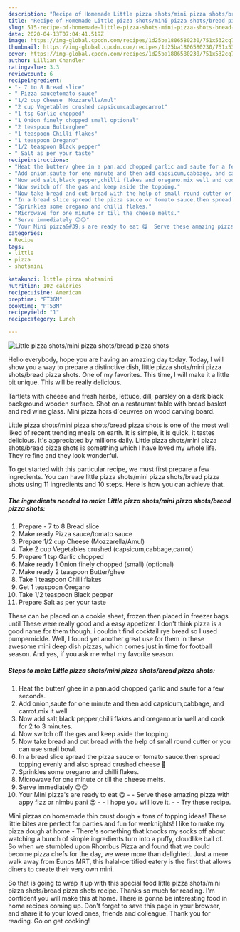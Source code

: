 ```yaml
---
description: "Recipe of Homemade Little pizza shots/mini pizza shots/bread pizza shots"
title: "Recipe of Homemade Little pizza shots/mini pizza shots/bread pizza shots"
slug: 515-recipe-of-homemade-little-pizza-shots-mini-pizza-shots-bread-pizza-shots
date: 2020-04-13T07:04:41.519Z
image: https://img-global.cpcdn.com/recipes/1d25ba1806580230/751x532cq70/little-pizza-shotsmini-pizza-shotsbread-pizza-shots-recipe-main-photo.jpg
thumbnail: https://img-global.cpcdn.com/recipes/1d25ba1806580230/751x532cq70/little-pizza-shotsmini-pizza-shotsbread-pizza-shots-recipe-main-photo.jpg
cover: https://img-global.cpcdn.com/recipes/1d25ba1806580230/751x532cq70/little-pizza-shotsmini-pizza-shotsbread-pizza-shots-recipe-main-photo.jpg
author: Lillian Chandler
ratingvalue: 3.3
reviewcount: 6
recipeingredient:
- "- 7 to 8 Bread slice"
- " Pizza saucetomato sauce"
- "1/2 cup Cheese  MozzarellaAmul"
- "2 cup Vegetables crushed capsicumcabbagecarrot"
- "1 tsp Garlic chopped"
- "1 Onion finely chopped small optional"
- "2 teaspoon Butterghee"
- "1 teaspoon Chilli flakes"
- "1 teaspoon Oregano"
- "1/2 teaspoon Black pepper"
- " Salt as per your taste"
recipeinstructions:
- "Heat the butter/ ghee in a pan.add chopped garlic and saute for a few seconds."
- "Add onion,saute for one minute and then add capsicum,cabbage, and carrot.mix it well"
- "Now add salt,black pepper,chilli flakes and oregano.mix well and cook for 2 to 3 minutes."
- "Now switch off the gas and keep aside the topping."
- "Now take bread and cut bread with the help of small round cutter or you can use small bowl."
- "In a bread slice spread the pizza sauce or tomato sauce.then spread topping evenly and also spread crushed cheese 🧀"
- "Sprinkles some oregano and chilli flakes."
- "Microwave for one minute or till the cheese melts."
- "Serve immediately 😊😊"
- "Your Mini pizza&#39;s are ready to eat 😋  Serve these amazing pizza with appy fizz or nimbu pani 😍  I hope you will love it.  Try these recipe."
categories:
- Recipe
tags:
- little
- pizza
- shotsmini

katakunci: little pizza shotsmini 
nutrition: 102 calories
recipecuisine: American
preptime: "PT36M"
cooktime: "PT53M"
recipeyield: "1"
recipecategory: Lunch

---
```



![Little pizza shots/mini pizza shots/bread pizza shots](https://img-global.cpcdn.com/recipes/1d25ba1806580230/751x532cq70/little-pizza-shotsmini-pizza-shotsbread-pizza-shots-recipe-main-photo.jpg)

Hello everybody, hope you are having an amazing day today. Today, I will show you a way to prepare a distinctive dish, little pizza shots/mini pizza shots/bread pizza shots. One of my favorites. This time, I will make it a little bit unique. This will be really delicious.

Tartlets with cheese and fresh herbs, lettuce, dill, parsley on a dark black background wooden surface. Shot on a restaurant table with bread basket and red wine glass. Mini pizza hors d`oeuvres on wood carving board.

Little pizza shots/mini pizza shots/bread pizza shots is one of the most well liked of recent trending meals on earth. It is simple, it is quick, it tastes delicious. It's appreciated by millions daily. Little pizza shots/mini pizza shots/bread pizza shots is something which I have loved my whole life. They're fine and they look wonderful.


To get started with this particular recipe, we must first prepare a few ingredients. You can have little pizza shots/mini pizza shots/bread pizza shots using 11 ingredients and 10 steps. Here is how you can achieve that.

<!--inarticleads1-->

##### The ingredients needed to make Little pizza shots/mini pizza shots/bread pizza shots:

1. Prepare - 7 to 8 Bread slice
1. Make ready  Pizza sauce/tomato sauce
1. Prepare 1/2 cup Cheese  (Mozzarella/Amul)
1. Take 2 cup Vegetables crushed (capsicum,cabbage,carrot)
1. Prepare 1 tsp Garlic chopped
1. Make ready 1 Onion finely chopped (small) (optional)
1. Make ready 2 teaspoon Butter/ghee
1. Take 1 teaspoon Chilli flakes
1. Get 1 teaspoon Oregano
1. Take 1/2 teaspoon Black pepper
1. Prepare  Salt as per your taste


These can be placed on a cookie sheet, frozen then placed in freezer bags until These were really good and a easy appetizer. I don&#39;t think pizza is a good name for them though. i couldn&#39;t find cocktail rye bread so I used pumpernickle. Well, I found yet another great use for them in these awesome mini deep dish pizzas, which comes just in time for football season. And yes, if you ask me what my favorite season. 

<!--inarticleads2-->

##### Steps to make Little pizza shots/mini pizza shots/bread pizza shots:

1. Heat the butter/ ghee in a pan.add chopped garlic and saute for a few seconds.
1. Add onion,saute for one minute and then add capsicum,cabbage, and carrot.mix it well
1. Now add salt,black pepper,chilli flakes and oregano.mix well and cook for 2 to 3 minutes.
1. Now switch off the gas and keep aside the topping.
1. Now take bread and cut bread with the help of small round cutter or you can use small bowl.
1. In a bread slice spread the pizza sauce or tomato sauce.then spread topping evenly and also spread crushed cheese 🧀
1. Sprinkles some oregano and chilli flakes.
1. Microwave for one minute or till the cheese melts.
1. Serve immediately 😊😊
1. Your Mini pizza&#39;s are ready to eat 😋 -  - Serve these amazing pizza with appy fizz or nimbu pani 😍 -  - I hope you will love it. -  - Try these recipe.


Mini pizzas on homemade thin crust dough + tons of topping ideas! These little bites are perfect for parties and fun for weeknights! I like to make my pizza dough at home - There&#39;s something that knocks my socks off about watching a bunch of simple ingredients turn into a puffy, cloudlike ball of. So when we stumbled upon Rhombus Pizza and found that we could become pizza chefs for the day, we were more than delighted. Just a mere walk away from Eunos MRT, this halal-certified eatery is the first that allows diners to create their very own mini. 

So that is going to wrap it up with this special food little pizza shots/mini pizza shots/bread pizza shots recipe. Thanks so much for reading. I'm confident you will make this at home. There is gonna be interesting food in home recipes coming up. Don't forget to save this page in your browser, and share it to your loved ones, friends and colleague. Thank you for reading. Go on get cooking!
